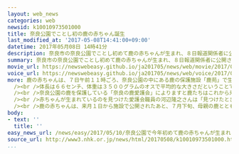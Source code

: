 ```yaml
---
layout: web_news
categories: web
newsid: k10010973501000
title: 奈良公園でことし初の鹿の赤ちゃん誕生
last_modified_at: '2017-05-08T14:41:00+09:00'
datetime: 2017年05月08日 14時41分
description: 奈良市の奈良公園でことし初めて鹿の赤ちゃんが生まれ、８日報道関係者に公開されました。
summary: 奈良市の奈良公園でことし初めて鹿の赤ちゃんが生まれ、８日報道関係者に公開されました。
movie_url: https://newswebeasy.github.io/ja201705/news/web/movie/2017/05/10/k10010973501000.mp4
voice_url: https://newswebeasy.github.io/ja201705/news/web/voice/2017/05/10/k10010973501000.mp3
more: 鹿の赤ちゃんは、７日午前１１時ごろ、奈良公園の中にある鹿の保護施設「鹿苑」で生まれているのが確認されました。奈良公園での鹿の赤ちゃん誕生の確認はことし初めてです。<br
  /><br />体長は６６センチ、体重は３５００グラムのオスで平均的な大きさだということです。報道関係者に公開された赤ちゃんは施設の中の広場で元気よく走り回り、かわいらしい姿を見せていました。<br
  /><br />奈良公園の鹿を保護している「奈良の鹿愛護会」によりますと鹿たちはこれから来月中旬にかけて出産のピークを迎え、ことしも２００頭ほどが生まれる見通しだということです。<br
  /><br />赤ちゃんが生まれているのを見つけた愛護会職員の河辺隆之さんは「見つけたときは、生まれて間もない時で、親に体をなめられていました。『よく生まれてくれた』と嬉しかった。けがや病気をせずに、すくすく育ってほしい」と話していました。<br
  /><br />鹿の赤ちゃんは、来月１日から施設で公開されたあと、７月下旬、母親の鹿とともに奈良公園に放される予定です。
body:
- text: ''
  title: ''
easy_news_url: /news/easy/2017/05/10/奈良公園で今年初めて鹿の赤ちゃんが生まれる/
source_url: http://www3.nhk.or.jp/news/html/20170508/k10010973501000.html
...
```

